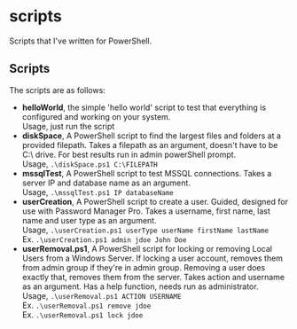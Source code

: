 # scripts

Scripts that I've written for PowerShell. <br>

## Scripts
The scripts are as follows: <br>
* **helloWorld**, the simple 'hello world' script to test that everything is configured and working on your system. <br>
  Usage, just run the script <br>
* **diskSpace**, A PowerShell script to find the largest files and folders at a provided filepath.
  Takes a filepath as an argument, doesn't have to be C:\ drive. For best results run in admin powerShell prompt. <br>
  Usage, `.\diskSpace.ps1 C:\FILEPATH` <br>
* **mssqlTest**, A PowerShell script to test MSSQL connections.
  Takes a server IP and database name as an argument. <br>
  Usage, `.\mssqlTest.ps1 IP databaseName` <br>
* **userCreation**, A PowerShell script to create a user. Guided, designed for use with Password Manager Pro.
  Takes a username, first name, last name and user type as an argument. <br>
  Usage, `.\userCreation.ps1 userType userName firstName lastName` <br>
  Ex. `.\userCreation.ps1 admin jdoe John Doe` <br>
* **userRemoval.ps1**, A PowerShell script for locking or removing Local Users from a Windows Server.
  If locking a user account, removes them from admin group if they're in admin group.
  Removing a user does exactly that, removes them from the server.
  Takes action and username as an argument. Has a help function, needs run as administrator. <br>
  Usage, `.\userRemoval.ps1 ACTION USERNAME` <br>
  Ex. `.\userRemoval.ps1 remove jdoe` <br>
  Ex. `.\userRemoval.ps1 lock jdoe` <br>
